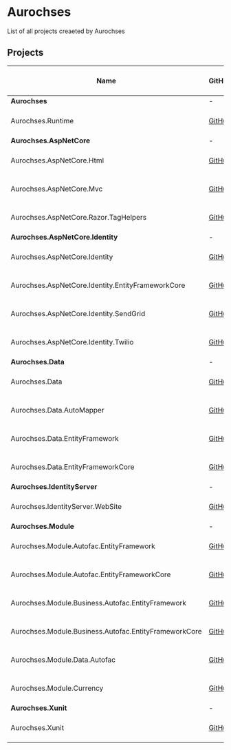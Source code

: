 # Aurochses

List of all projects creaeted by Aurochses

## Projects

Name | GitHub | NuGet | NuGet Status | Status | .NET Core 2.0
-----|--------|-------|--------------|--------|--------------
**Aurochses** | - | - | - | - | -
Aurochses.Runtime | [GitHub](https://github.com/Aurochses/Aurochses.Runtime) | [![NuGet](https://img.shields.io/nuget/v/Aurochses.Runtime.svg?style=flat-square)](https://www.nuget.org/packages/Aurochses.Runtime) | [![NuGet Status](http://nugetstatus.com/Aurochses.Runtime.png)](http://nugetstatus.com/packages/Aurochses.Runtime) | OK | NO
**Aurochses.AspNetCore** | - | - | - | - | -
Aurochses.AspNetCore.Html | [GitHub](https://github.com/Aurochses/Aurochses.AspNetCore.Html) | [![NuGet](https://img.shields.io/nuget/v/Aurochses.AspNetCore.Html.svg?style=flat-square)](https://www.nuget.org/packages/Aurochses.AspNetCore.Html) | [![NuGet Status](http://nugetstatus.com/Aurochses.AspNetCore.Html.png)](http://nugetstatus.com/packages/Aurochses.AspNetCore.Html) | RENAME, REFACTOR | NO
Aurochses.AspNetCore.Mvc | [GitHub](https://github.com/Aurochses/Aurochses.AspNetCore.Mvc) | [![NuGet](https://img.shields.io/nuget/v/Aurochses.AspNetCore.Mvc.svg?style=flat-square)](https://www.nuget.org/packages/Aurochses.AspNetCore.Mvc) | [![NuGet Status](http://nugetstatus.com/Aurochses.AspNetCore.Mvc.png)](http://nugetstatus.com/packages/Aurochses.AspNetCore.Mvc) | RENAME, REFACTOR | NO
Aurochses.AspNetCore.Razor.TagHelpers | [GitHub](https://github.com/Aurochses/Aurochses.AspNetCore.Razor.TagHelpers) | [![NuGet](https://img.shields.io/nuget/v/Aurochses.AspNetCore.Razor.TagHelpers.svg?style=flat-square)](https://www.nuget.org/packages/Aurochses.AspNetCore.Razor.TagHelpers) | [![NuGet Status](http://nugetstatus.com/Aurochses.AspNetCore.Razor.TagHelpers.png)](http://nugetstatus.com/packages/Aurochses.AspNetCore.Razor.TagHelpers) | RENAME, REFACTOR | NO
**Aurochses.AspNetCore.Identity** | - | - | - | - | -
Aurochses.AspNetCore.Identity | [GitHub](https://github.com/Aurochses/Aurochses.AspNetCore.Identity) | [![NuGet](https://img.shields.io/nuget/v/Aurochses.AspNetCore.Identity.svg?style=flat-square)](https://www.nuget.org/packages/Aurochses.AspNetCore.Identity) | [![NuGet Status](http://nugetstatus.com/Aurochses.AspNetCore.Identity.png)](http://nugetstatus.com/packages/Aurochses.AspNetCore.Identity) | RENAME, REFACTOR | NO
Aurochses.AspNetCore.Identity.EntityFrameworkCore | [GitHub](https://github.com/Aurochses/Aurochses.AspNetCore.Identity.EntityFrameworkCore) | [![NuGet](https://img.shields.io/nuget/v/Aurochses.AspNetCore.Identity.EntityFrameworkCore.svg?style=flat-square)](https://www.nuget.org/packages/Aurochses.AspNetCore.Identity.EntityFrameworkCore) | [![NuGet Status](http://nugetstatus.com/Aurochses.AspNetCore.Identity.EntityFrameworkCore.png)](http://nugetstatus.com/packages/Aurochses.AspNetCore.Identity.EntityFrameworkCore) | RENAME, REFACTOR | NO
Aurochses.AspNetCore.Identity.SendGrid | [GitHub](https://github.com/Aurochses/Aurochses.AspNetCore.Identity.SendGrid) | [![NuGet](https://img.shields.io/nuget/v/Aurochses.AspNetCore.Identity.SendGrid.svg?style=flat-square)](https://www.nuget.org/packages/Aurochses.AspNetCore.Identity.SendGrid) | [![NuGet Status](http://nugetstatus.com/Aurochses.AspNetCore.Identity.SendGrid.png)](http://nugetstatus.com/packages/Aurochses.AspNetCore.Identity.SendGrid) | RENAME, REFACTOR | NO
Aurochses.AspNetCore.Identity.Twilio | [GitHub](https://github.com/Aurochses/Aurochses.AspNetCore.Identity.Twilio) | [![NuGet](https://img.shields.io/nuget/v/Aurochses.AspNetCore.Identity.Twilio.svg?style=flat-square)](https://www.nuget.org/packages/Aurochses.AspNetCore.Identity.Twilio) | [![NuGet Status](http://nugetstatus.com/Aurochses.AspNetCore.Identity.Twilio.png)](http://nugetstatus.com/packages/Aurochses.AspNetCore.Identity.Twilio) | RENAME, REFACTOR | NO
**Aurochses.Data** | - | - | - | - | -
Aurochses.Data | [GitHub](https://github.com/Aurochses/Aurochses.Data) | [![NuGet](https://img.shields.io/nuget/v/Aurochses.Data.svg?style=flat-square)](https://www.nuget.org/packages/Aurochses.Data) | [![NuGet Status](http://nugetstatus.com/Aurochses.Data.png)](http://nugetstatus.com/packages/Aurochses.Data) | OK | NO
Aurochses.Data.AutoMapper | [GitHub](https://github.com/Aurochses/Aurochses.Data.AutoMapper) | [![NuGet](https://img.shields.io/nuget/v/Aurochses.Data.AutoMapper.svg?style=flat-square)](https://www.nuget.org/packages/Aurochses.Data.AutoMapper) | [![NuGet Status](http://nugetstatus.com/Aurochses.Data.AutoMapper.png)](http://nugetstatus.com/packages/Aurochses.Data.AutoMapper) | OK | NO
Aurochses.Data.EntityFramework | [GitHub](https://github.com/Aurochses/Aurochses.Data.EntityFramework) | [![NuGet](https://img.shields.io/nuget/v/Aurochses.Data.EntityFramework.svg?style=flat-square)](https://www.nuget.org/packages/Aurochses.Data.EntityFramework) | [![NuGet Status](http://nugetstatus.com/Aurochses.Data.EntityFramework.png)](http://nugetstatus.com/packages/Aurochses.Data.EntityFramework) | TESTS REQUIRED | NO
Aurochses.Data.EntityFrameworkCore | [GitHub](https://github.com/Aurochses/Aurochses.Data.EntityFrameworkCore) | [![NuGet](https://img.shields.io/nuget/v/Aurochses.Data.EntityFrameworkCore.svg?style=flat-square)](https://www.nuget.org/packages/Aurochses.Data.EntityFrameworkCore) | [![NuGet Status](http://nugetstatus.com/Aurochses.Data.EntityFrameworkCore.png)](http://nugetstatus.com/packages/Aurochses.Data.EntityFrameworkCore)  | OK | NO
**Aurochses.IdentityServer** | - | - | - | - | -
Aurochses.IdentityServer.WebSite | [GitHub](https://github.com/Aurochses/Aurochses.IdentityServer.WebSite) | [![NuGet](https://img.shields.io/nuget/v/Aurochses.IdentityServer.WebSite.svg?style=flat-square)](https://www.nuget.org/packages/Aurochses.IdentityServer.WebSite) | [![NuGet Status](http://nugetstatus.com/Aurochses.IdentityServer.WebSite.png)](http://nugetstatus.com/packages/Aurochses.IdentityServer.WebSite)  | REFACTOR | NO
**Aurochses.Module** | - | - | - | - | -
Aurochses.Module.Autofac.EntityFramework | [GitHub](https://github.com/Aurochses/Aurochses.Module.Autofac.EntityFramework) | [![NuGet](https://img.shields.io/nuget/v/Aurochses.Module.Autofac.EntityFramework.svg?style=flat-square)](https://www.nuget.org/packages/Aurochses.Module.Autofac.EntityFramework) | [![NuGet Status](http://nugetstatus.com/Aurochses.Module.Autofac.EntityFramework.png)](http://nugetstatus.com/packages/Aurochses.Module.Autofac.EntityFramework) | CREATE | NO
Aurochses.Module.Autofac.EntityFrameworkCore | [GitHub](https://github.com/Aurochses/Aurochses.Module.Autofac.EntityFrameworkCore) | [![NuGet](https://img.shields.io/nuget/v/Aurochses.Module.Autofac.EntityFrameworkCore.svg?style=flat-square)](https://www.nuget.org/packages/Aurochses.Module.Autofac.EntityFrameworkCore) | [![NuGet Status](http://nugetstatus.com/Aurochses.Module.Autofac.EntityFrameworkCore.png)](http://nugetstatus.com/packages/Aurochses.Module.Autofac.EntityFrameworkCore) | CREATE | NO
Aurochses.Module.Business.Autofac.EntityFramework | [GitHub](https://github.com/Aurochses/Aurochses.Module.Business.Autofac.EntityFramework) | [![NuGet](https://img.shields.io/nuget/v/Aurochses.Module.Business.Autofac.EntityFramework.svg?style=flat-square)](https://www.nuget.org/packages/Aurochses.Module.Business.Autofac.EntityFramework) | [![NuGet Status](http://nugetstatus.com/Aurochses.Module.Business.Autofac.EntityFramework.png)](http://nugetstatus.com/packages/Aurochses.Module.Business.Autofac.EntityFramework) | REFACTOR | NO
Aurochses.Module.Business.Autofac.EntityFrameworkCore | [GitHub](https://github.com/Aurochses/Aurochses.Module.Business.Autofac.EntityFrameworkCore) | [![NuGet](https://img.shields.io/nuget/v/Aurochses.Module.Business.Autofac.EntityFrameworkCore.svg?style=flat-square)](https://www.nuget.org/packages/Aurochses.Module.Business.Autofac.EntityFrameworkCore) | [![NuGet Status](http://nugetstatus.com/Aurochses.Module.Business.Autofac.EntityFrameworkCore.png)](http://nugetstatus.com/packages/Aurochses.Module.Business.Autofac.EntityFrameworkCore) | CREATE | NO
Aurochses.Module.Data.Autofac | [GitHub](https://github.com/Aurochses/Aurochses.Module.Data.Autofac) | [![NuGet](https://img.shields.io/nuget/v/Aurochses.Module.Data.Autofac.svg?style=flat-square)](https://www.nuget.org/packages/Aurochses.Module.Data.Autofac) | [![NuGet Status](http://nugetstatus.com/Aurochses.Module.Data.Autofac.png)](http://nugetstatus.com/packages/Aurochses.Module.Data.Autofac) | REFACTOR | NO
Aurochses.Module.Currency | [GitHub](https://github.com/Aurochses/Aurochses.Module.Currency) | [![NuGet](https://img.shields.io/nuget/v/Aurochses.Module.Currency.svg?style=flat-square)](https://www.nuget.org/packages/Aurochses.Module.Currency) | [![NuGet Status](http://nugetstatus.com/Aurochses.Module.Currency.png)](http://nugetstatus.com/packages/Aurochses.Module.Currency) | CREATE | NO
**Aurochses.Xunit** | - | - | - | - | -
Aurochses.Xunit | [GitHub](https://github.com/Aurochses/Aurochses.Xunit) | [![NuGet](https://img.shields.io/nuget/v/Aurochses.Xunit.svg?style=flat-square)](https://www.nuget.org/packages/Aurochses.Xunit) | [![NuGet Status](http://nugetstatus.com/Aurochses.Xunit.png)](http://nugetstatus.com/packages/Aurochses.Xunit) | OK | NO
